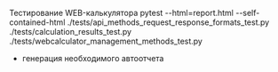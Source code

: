 Тестирование WEB-калькулятора
pytest --html=report.html --self-contained-html ./tests/api_methods_request_response_formats_test.py ./tests/calculation_results_test.py ./tests/webcalculator_management_methods_test.py
- генерация необходимого автоотчета
